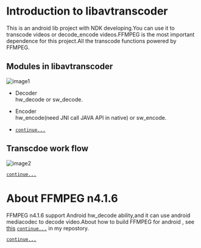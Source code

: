 # Introduction to libavtranscoder
This is an android lib project with NDK developing.You can use it to transcode videos or decode_encode videos.FFMPEG is the most important dependence for this project.All the transcode
functions powered by FFMPEG.   

## Modules in libavtranscoder
![image1](https://md-image-bucket.oss-cn-guangzhou.aliyuncs.com/github_project_avtranscoder.png)
   
* Decoder    
hw_decode or sw_decode.   

* Encoder    
hw_encode(need JNI call JAVA API in native) or sw_encode.    

* [`continue...`]()


## Transcdoe work flow    
![image2](https://md-image-bucket.oss-cn-guangzhou.aliyuncs.com/github_project_avtranscoder_work_flow_1.png)

 [`continue...`]()
 
## 
# About FFMPEG n4.1.6
FFMPEG n4.1.6 support Android hw_decode ability,and it can use android mediacodec to decode
video.About how to build FFMPEG for android , see [this][1] [`continue...`]() in my repostory.


 [`continue...`]()

[1]:https://www.zhihu.com/question/23378396